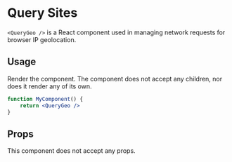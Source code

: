 Query Sites
===========

`<QueryGeo />` is a React component used in managing network requests for browser IP geolocation.

## Usage

Render the component. The component does not accept any children, nor does it render any of its own.

```jsx
function MyComponent() {
	return <QueryGeo />
}
```

## Props

This component does not accept any props.

